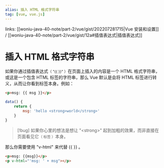 ```yaml
---
alias: 插入 HTML 格式字符串 
tag: [vue, vue.js]
---
```


links:  [[woniu-java-40-note/part-2/vue/gist/202207281715|Vue 安装和设置]] / [[woniu-java-40-note/part-2/vue/gist/12a#插值表达式|插值表达式]]

# 插入 HTML 格式字符串 

如果你通过插值表达式<small>（ "{{  }}" ）</small>在页面上插入的内容是一个 HTML 格式字符串，或这是一个包含 HTML 标签的字符串，那么 Vue 默认是会将 HTML 标签进行转义，从而让你看到标签本身。例如：

``` html
<p>msg: {{ msg }}</p>
```

```js
data() {
	return {
		msg: 'hello <strong>world</strong>'
	}
}
```

> [!bug] 如果你心里的想法是想让 "\<strong\>" 起到加粗的效果，而非直接在页面看见它<small>（ 标签 ）</small>本身。

那么你需要使用 "v-html" 来代替 \{\{  \}\} 。

``` html
<p>msg: {{msg}}</p>
<p v-html="'msg: ' + msg"></p>
```


